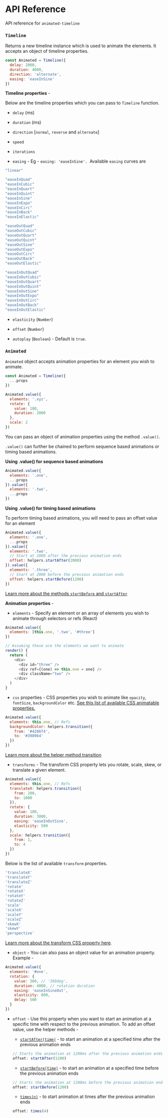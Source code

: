 # API Reference

API reference for `animated-timeline`

### `Timeline`

Returns a new timeline instance which is used to animate the elements. It accepts an object of timeline properties.

```js
const Animated = Timeline({
  delay: 2000,
  duration: 4000,
  direction: 'alternate',
  easing: 'easeInSine'
})
```

**Timeline properties** -

Below are the timeline properties which you can pass to `Timeline` function.

* `delay` (ms)

* `duration` (ms)

* `direction` [`normal`, `reverse` and `alternate`]

* `speed`

* `iterations`

* `easing` - Eg - `easing: 'easeInSine'. `Available `easing` curves are

```js
"linear"

"easeInQuad"
"easeInCubic"
"easeInQuart"
"easeInQuint"
"easeInSine"
"easeInExpo"
"easeInCirc"
"easeInBack"
"easeInElastic"

"easeOutQuad"
"easeOutCubic"
"easeOutQuart"
"easeOutQuint"
"easeOutSine"
"easeOutExpo"
"easeOutCirc"
"easeOutBack"
"easeOutElastic"

"easeInOutQuad"
"easeInOutCubic"
"easeInOutQuart"
"easeInOutQuint"
"easeInOutSine"
"easeInOutExpo"
"easeInOutCirc"
"easeInOutBack"
"easeInOutElastic"
```

* `elasticity` (`Number`)

* `offset` (`Number`)

* `autoplay` (`Boolean`) - Default is `true`.

### `Animated`

`Animated` object accepts animation properties for an element you wish to animate.

```js
const Animated = Timeline({
  ...props
})

Animated.value({
  elements: '.xyz',
  rotate: {
    value: 180,
    duration: 2000
  },
  scale: 2
})
```

You can pass an object of animation properties using the method `.value()`.

`.value()` can further be chained to perform sequence based animations or timing based animations.

**Using .value() for sequence based animations**

```js
Animated.value({
  elements: '.one',
  ...props
}).value({
  elements: '.two',
  ...props
})
```

**Using .value() for timing based animations**

To perform timing based animations, you will need to pass an offset value for an element

```js
Animated.value({
  elements: '.one',
  ...props
}).value({
  elements: '.two',
  // Start at 2000 after the previous animation ends
  offset: helpers.startAfter(2000)
}).value({
  elements: '.three',
  // Start at 2000 before the previous animation ends
  offset: helpers.startBefore(1200)
})
```

[Learn more about the methods `startBefore` and `startAfter`]()

**Animation properties** -

* `elements` - Specify an element or an array of elements you wish to animate through selectors or refs (React)

```js
Animated.value({
  elements: [this.one, '.two', '#three']
})

// Assuming these are the elements we want to animate
render() {
  return (
    <div>
      <div id="three" />
      <div ref={(one) => this.one = one} />
      <div className="two" />
    </div>
  )
}
```

* `css` properties - CSS properties you wish to animate like `opacity`, `fontSize`, `backgroundColor` etc. [See this list of available CSS animatable properties.](https://developer.mozilla.org/en-US/docs/Web/CSS/CSS_animated_properties)

```js
Animated.value({
  elements: this.one, // Refs
  backgroundColor: helpers.transition({
    from: '#4286f4',
    to: '#398964'
  })
})
```

[Learn more about the helper method transition]()

* `transforms` - The transform CSS property lets you rotate, scale, skew, or translate a given element.

```js
Animated.value({
  elements: this.one, // Refs
  translateX: helpers.transition({
    from: 200,
    to: 1000
  }),
  rotate: {
    value: 180,
    duration: 3000,
    easing: 'easeInOutSine',
    elasticity: 500
  },
  scale: helpers.transition({
    from: 1,
    to: 4
  })
})
```

Below is the list of available `transform` properties.

```js
'translateX'
'translateY'
'translateZ'
'rotate'
'rotateX'
'rotateY'
'rotateZ'
'scale'
'scaleX'
'scaleY'
'scaleZ'
'skewX'
'skewY'
'perspective'
```

[Learn more about the transform CSS property here](https://developer.mozilla.org/en-US/docs/Web/CSS/transform).

* `object` - You can also pass an object value for an animation property. Example -

```js
Animated.value({
  elements: '#one',
  rotation: {
    value: 360, // '360deg',
    duration: 4000, // rotation duration
    easing: 'easeInSineOut',
    elasticity: 800,
    delay: 500
  }
})
```

* `offset` - Use this property when you want to start an animation at a specific time with respect to the previous animation. To add an offset value, use the helper methods -
  * [`startAfter(time)`]() - to start an animation at a specified time after the previous animation ends

  ```js
  // Starts the animation at 1200ms after the previous animation ends
  offset: startAfter(1200)
  ```

  * [`startBefore(time)`]() - to start an animation at a specified time before the previous animation ends

  ```js
  // Starts the animation at 1200ms before the previous animation ends.
  offset: startBefore(1200)
  ```

  * [`times(n)`]() - to start animation at times after the previous animation ends

  ```js
  offset: times(4)
  ```
